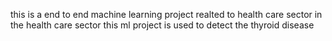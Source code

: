 this is a end to end machine learning project realted to health care sector
in the health care sector this ml project is used to detect the thyroid disease
